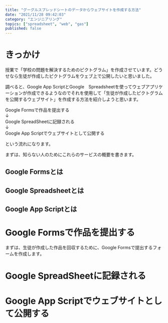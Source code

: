 ```yaml
---
title: "グーグルスプレッドシートのデータからウェブサイトを作成する方法"
date: "2021/11/28 09:42:03"
category: "エンジニアリング"
topics: ["spreadsheet", "web", "gas"]
published: false
---
```


# きっかけ

授業で「学校の問題を解決するためのピクトグラム」を作成させています。どうせなら生徒が作成したピクトグラムをウェブ上で公開したいと思いました。

調べると、Google App ScriptとGoogle　Spreadsheetを使ってウェブアプリケーションが作成できるようなのでそれを使用して「生徒が作成したピクトグラムを公開するウェブサイト」を作成する方法を紹介しようと思います。

Google Formsで作品を提出する  
↓  
Google SpreadSheetに記録される  
↓  
Google App Scriptでウェブサイトとして公開する  

という流れになります。

まずは、知らない人のためにこれらのサービスの概要を書きます。


## Google Formsとは

## Google Spreadsheetとは

## Google App Scriptとは

# Google Formsで作品を提出する
まずは、生徒が作成した作品を回収するために、Google Formsで提出するフォームを作成します。

# Google SpreadSheetに記録される


# Google App Scriptでウェブサイトとして公開する

